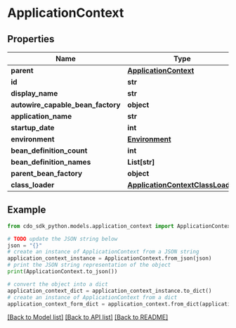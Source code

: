 # ApplicationContext


## Properties

Name | Type | Description | Notes
------------ | ------------- | ------------- | -------------
**parent** | [**ApplicationContext**](ApplicationContext.md) |  | [optional] 
**id** | **str** |  | [optional] 
**display_name** | **str** |  | [optional] 
**autowire_capable_bean_factory** | **object** |  | [optional] 
**application_name** | **str** |  | [optional] 
**startup_date** | **int** |  | [optional] 
**environment** | [**Environment**](Environment.md) |  | [optional] 
**bean_definition_count** | **int** |  | [optional] 
**bean_definition_names** | **List[str]** |  | [optional] 
**parent_bean_factory** | **object** |  | [optional] 
**class_loader** | [**ApplicationContextClassLoader**](ApplicationContextClassLoader.md) |  | [optional] 

## Example

```python
from cdo_sdk_python.models.application_context import ApplicationContext

# TODO update the JSON string below
json = "{}"
# create an instance of ApplicationContext from a JSON string
application_context_instance = ApplicationContext.from_json(json)
# print the JSON string representation of the object
print(ApplicationContext.to_json())

# convert the object into a dict
application_context_dict = application_context_instance.to_dict()
# create an instance of ApplicationContext from a dict
application_context_form_dict = application_context.from_dict(application_context_dict)
```
[[Back to Model list]](../README.md#documentation-for-models) [[Back to API list]](../README.md#documentation-for-api-endpoints) [[Back to README]](../README.md)


